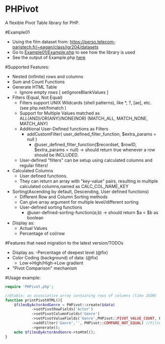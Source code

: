 # PHPivot
A flexible Pivot Table library for PHP.

#Example01
- Using the film dataset from: https://perso.telecom-paristech.fr/~eagan/class/igr204/datasets
- Go to [Example01/Example.php](blob/master/Example01/Example.php) to see how the library is used
- See the output of Example.php [here](https://htmlpreview.github.io/?https://github.com/mhadjimichael/PHPivot/blob/master/Example01/Example.php.html)

#Supported Features:
- Nested (infinite) rows and columns
- Sum and Count Functions
- Generate HTML Table
    - Ignore empty rows [ setIgnoreBlankValues ]
- Filters (Equal, Not Equal)
    - Filters support UNIX Wildcards (shell patterns), like \*, ?, [ae], etc. (see php.net/fnmatch )
    - Support for Multiple Values matched as ALL(AND)/OR(ANY)/NONE(NOR) (MATCH_ALL, MATCH_NONE, MATCH_ANY)
    - Additional User-Defined functions as Filters
        - addCustomFilter( user_defined_filter_function, $extra_params = null )
            - @user_defined_filter_function($recordset, $rowID, $extra_params = null) -> should return true whenever a row should be INCLUDED.
    - User-defined "filters" can be setup using calculated columns and regular filters!
- Calculated Columns
    - User defined functions.
    - They can return an array with "key-value" pairs, resulting in multiple calculated columns,named as CALC_COL_NAME_KEY
- Sorting(Ascending by default, Descending, User defined functions)
    - Different Row and Column Sorting methods
    - Can give array argument for multiple level/different sorting
    - User-defined sorting functions
        - @user-defined-sorting-function($a,$b) -> should return $a < $b as boolean
- Display as:
    - Actual Values
    - Percentage of col/row

#Features that need migration to the latest version/TODOs
- Display as: -Percentage of deepest level (@fix)
- Color Coding (background) of data: (@fix)
    - Low->High/High->Low gradient
- "Pivot Comparison" mechanism 

#Usage example:
```php
require 'PHPivot.php';

//@table: an associative array containing rows of columns (like JSON)
function printPivotHTML(){
    $filmsByActorAndGenre = PHPivot::create($data)
            ->setPivotRowFields('Actor')
            ->setPivotColumnFields('Genre')
            ->setPivotValueFields('Genre',PHPivot::PIVOT_VALUE_COUNT, PHPivot::DISPLAY_AS_VALUE_AND_PERC_ROW, 'Frequency of Genre in each year')
            ->addFilter('Genre','', PHPivot::COMPARE_NOT_EQUAL) //Filter out blanks/unknown genre
            ->generate();
    echo $filmsByActorAndGenre->toHtml();
}
```
